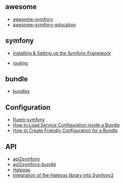 awesome
---
- [awesome-symfony](https://github.com/sitepoint/awesome-symfony)
- [awesome-symfony-education](https://github.com/pehapkari/awesome-symfony-education)


symfony
---

- [Installing & Setting up the Symfony Framework](http://symfony.com/doc/current/setup.html)

- [routing](http://symfony.com/doc/current/routing.html)

bundle
---
- [bundles](http://symfony.com/doc/current/bundles.html)

Configuration
---
- [fluent-symfony](https://github.com/mnapoli/fluent-symfony)
- [How to Load Service Configuration inside a Bundle](http://symfony.com/doc/current/bundles/extension.html)
- [How to Create Friendly Configuration for a Bundle](http://symfony.com/doc/current/bundles/configuration.html)


API
---
- [api2symfony](https://github.com/creads/api2symfony)
- [api2symfony-bundle](https://github.com/creads/api2symfony-bundle)
- [Hateoas](https://github.com/willdurand/Hateoas)
- [Integration of the Hateoas library into Symfony2](https://github.com/willdurand/BazingaHateoasBundle)
